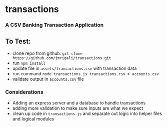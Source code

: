# transactions

### A CSV Banking Transaction Application

## To Test:

- clone repo from github: `git clone https://github.com/jmrigali/transactions.git`
- run `npm install`
- update file in `assets/transactions.csv` with transaction data
- run command `node transactions.js transactions.csv > accounts.csv`
- validate output in `accounts.csv` file

### Considerations

- Adding an express server and a database to handle transactions
- adding more validation to make sure inputs are what we expect
- clean up code in `transactions.js` and separate out logic into helper files and logical modules
